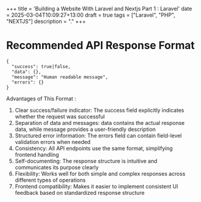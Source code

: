 +++
title = 'Building a Website With Laravel and Nextjs Part 1 : Laravel'
date = 2025-03-04T10:09:27+13:00
draft = true
tags = ["Laravel", "PHP", "NEXTJS"]
description = "."
+++


# Recommended API Response Format
```
{
  "success": true|false,
  "data": {}, 
  "message": "Human readable message",
  "errors": {}
}
```
Advantages of This Format :  
1. Clear success/failure indicator: The success field explicitly indicates whether the request was successful
2. Separation of data and messages: data contains the actual response data, while message provides a user-friendly description
3. Structured error information: The errors field can contain field-level validation errors when needed
4. Consistency: All API endpoints use the same format, simplifying frontend handling
5. Self-documenting: The response structure is intuitive and communicates its purpose clearly
6. Flexibility: Works well for both simple and complex responses across different types of operations
7. Frontend compatibility: Makes it easier to implement consistent UI feedback based on standardized response structure

